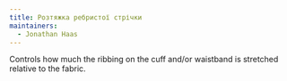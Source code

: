 ```yaml
---
title: Розтяжка ребристої стрічки
maintainers:
  - Jonathan Haas
---
```


Controls how much the ribbing on the cuff and/or waistband is stretched relative to the fabric.
